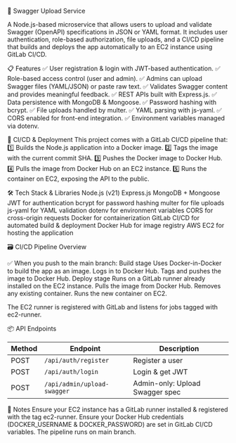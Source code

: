 🚀 Swagger Upload Service

A Node.js-based microservice that allows users to upload and validate Swagger (OpenAPI) specifications in JSON or YAML format.
It includes user authentication, role-based authorization, file uploads, and a CI/CD pipeline that builds and deploys the app automatically to an EC2 instance using GitLab CI/CD.

📋 Features
✅ User registration & login with JWT-based authentication.
✅ Role-based access control (user and admin).
✅ Admins can upload Swagger files (YAML/JSON) or paste raw text.
✅ Validates Swagger content and provides meaningful feedback.
✅ REST APIs built with Express.js.
✅ Data persistence with MongoDB & Mongoose.
✅ Password hashing with bcrypt.
✅ File uploads handled by multer.
✅ YAML parsing with js-yaml.
✅ CORS enabled for front-end integration.
✅ Environment variables managed via dotenv.

🐳 CI/CD & Deployment
This project comes with a GitLab CI/CD pipeline that:
1️⃣ Builds the Node.js application into a Docker image.
2️⃣ Tags the image with the current commit SHA.
3️⃣ Pushes the Docker image to Docker Hub.
4️⃣ Pulls the image from Docker Hub on an EC2 instance.
5️⃣ Runs the container on EC2, exposing the API to the public.

🛠️ Tech Stack & Libraries
Node.js (v21)
Express.js
MongoDB + Mongoose
JWT for authentication
bcrypt for password hashing
multer for file uploads
js-yaml for YAML validation
dotenv for environment variables
CORS for cross-origin requests
Docker for containerization
GitLab CI/CD for automated build & deployment
Docker Hub for image registry
AWS EC2 for hosting the application

🗃️ CI/CD Pipeline Overview

✅ When you push to the main branch:
Build stage
Uses Docker-in-Docker to build the app as an image.
Logs in to Docker Hub.
Tags and pushes the image to Docker Hub.
Deploy stage
Runs on a GitLab runner already installed on the EC2 instance.
Pulls the image from Docker Hub.
Removes any existing container.
Runs the new container on EC2.

The EC2 runner is registered with GitLab and listens for jobs tagged with ec2-runner.


📦 API Endpoints

| Method | Endpoint                    | Description                     |
| ------ | --------------------------- | ------------------------------- |
| POST   | `/api/auth/register`        | Register a user                 |
| POST   | `/api/auth/login`           | Login & get JWT                 |
| POST   | `/api/admin/upload-swagger` | Admin-only: Upload Swagger spec |

🔗 Notes
Ensure your EC2 instance has a GitLab runner installed & registered with the tag ec2-runner.
Ensure your Docker Hub credentials (DOCKER_USERNAME & DOCKER_PASSWORD) are set in GitLab CI/CD variables.
The pipeline runs on main branch.